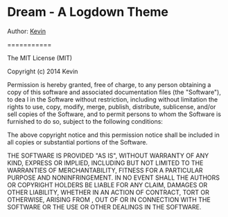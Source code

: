 Dream - A Logdown Theme
===========

Author: [Kevin](http://blog.cgmlife.net/)

===========

The MIT License (MIT)

Copyright (c) 2014 Kevin

Permission is hereby granted, free of charge, to any person obtaining a copy
of this software and associated documentation files (the "Software"), to dea    l
in the Software without restriction, including without limitation the rights
to use, copy, modify, merge, publish, distribute, sublicense, and/or sell
copies of the Software, and to permit persons to whom the Software is
furnished to do so, subject to the following conditions:

The above copyright notice and this permission notice shall be included in
all copies or substantial portions of the Software.

THE SOFTWARE IS PROVIDED "AS IS", WITHOUT WARRANTY OF ANY KIND, EXPRESS OR
IMPLIED, INCLUDING BUT NOT LIMITED TO THE WARRANTIES OF MERCHANTABILITY,
FITNESS FOR A PARTICULAR PURPOSE AND NONINFRINGEMENT. IN NO EVENT SHALL THE
AUTHORS OR COPYRIGHT HOLDERS BE LIABLE FOR ANY CLAIM, DAMAGES OR OTHER
LIABILITY, WHETHER IN AN ACTION OF CONTRACT, TORT OR OTHERWISE, ARISING FROM    ,
OUT OF OR IN CONNECTION WITH THE SOFTWARE OR THE USE OR OTHER DEALINGS IN
THE SOFTWARE.

 
